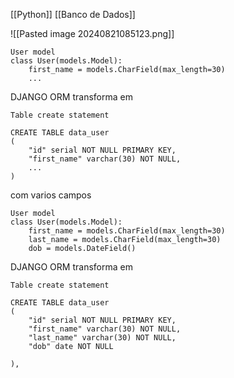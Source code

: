 [[Python]]
[[Banco de Dados]]

![[Pasted image 20240821085123.png]]

```
User model
class User(models.Model):
	first_name = models.CharField(max_length=30)
	...
```

DJANGO ORM transforma em
```
Table create statement

CREATE TABLE data_user
(
	"id" serial NOT NULL PRIMARY KEY,
	"first_name" varchar(30) NOT NULL,
	...
)
```

com varios campos
```
User model
class User(models.Model):
	first_name = models.CharField(max_length=30)
	last_name = models.CharField(max_length=30)
	dob = models.DateField()
```

DJANGO ORM transforma em
```
Table create statement

CREATE TABLE data_user
(
	"id" serial NOT NULL PRIMARY KEY,
	"first_name" varchar(30) NOT NULL,
	"last_name" varchar(30) NOT NULL,
	"dob" date NOT NULL
	
),
```
